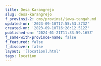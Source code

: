 ```yaml
---
title: Desa Karangrejo
slug: desa-karangrejo
f_provinsi-2: cms/provinsi/jawa-tengah.md
updated-on: '2023-09-10T17:55:53.373Z'
created-on: '2023-09-10T16:28:12.512Z'
published-on: '2024-01-21T11:33:59.165Z'
f_same-with-province-name: false
f_featured: false
f_discover: false
layout: '[location].html'
tags: location
---
```



